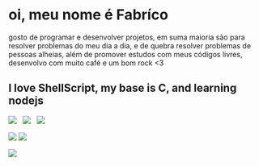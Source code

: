 # oi, meu nome é Fabríco

gosto de programar e desenvolver projetos, em suma maioria são para resolver problemas do meu dia a dia, e de quebra resolver problemas de pessoas alheias, além de promover estudos com meus códigos livres, desenvolvo com muito café e um bom rock <3

## I love ShellScript, my base is C, and learning nodejs
[<img src="https://img.shields.io/github/license/fabriciocybershell/Mikosuma?style=for-the-badge">](https://img.shields.io/github/license/fabriciocybershell/Mikosuma?style=for-the-badge)
&nbsp;&nbsp;[<img src="https://img.shields.io/github/stars/fabriciocybershell/Mikosuma?style=for-the-badge">](https://img.shields.io/github/stars/fabriciocybershell/Mikosuma?style=for-the-badge)
&nbsp;&nbsp;[<img src="https://img.shields.io/github/contributors-anon/fabriciocybershell/mikosuma?style=for-the-badge">](https://img.shields.io/github/contributors-anon/fabriciocybershell/mikosuma?style=for-the-badge)

<img src="https://github-readme-stats.vercel.app/api/top-langs/?username=fabriciocybershell&layout=compact&langs_count=7&theme=synthwave">
<img src="https://github-readme-stats.vercel.app/api?username=fabriciocybershell&show_icons=true&theme=synthwave&include_all_commits=true&count_private=true">

[<img src="https://www.worldcommunitygrid.org/images/logo_images/dyn_logo_2.jpg">](https://www.worldcommunitygrid.org/getDynamicImage.do?memberName=&mnOn=true&stat=2&imageNum=2&rankOn=true&projectsOn=false&special=true&link=0&memberId=1165754)
